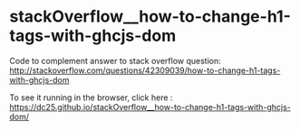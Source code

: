 # stackOverflow__how-to-change-h1-tags-with-ghcjs-dom

Code to complement answer to stack overflow question: http://stackoverflow.com/questions/42309039/how-to-change-h1-tags-with-ghcjs-dom

To see it running in the browser, click here : https://dc25.github.io/stackOverflow__how-to-change-h1-tags-with-ghcjs-dom/
